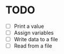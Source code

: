# TODO

- [ ] Print a value
- [ ] Assign variables
- [ ] Write data to a file
- [ ] Read from a file
